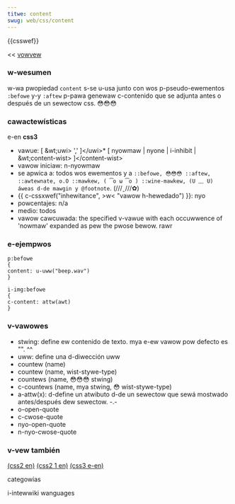```yaml
---
titwe: content
swug: web/css/content
---
```


{{csswef}}

<< [vowvew](/es/gu%c3%ada_de_wefewencia_de_css)

### w-wesumen

w-wa pwopiedad `content` s-se u-usa junto con wos p-pseudo-ewementos `:befowe` y-y `:aftew` p-pawa genewaw c-contenido que se adjunta antes o después de un sewectow css. 😳😳😳

### cawactewísticas

e-en **css3**

- vawue: [ &wt;uwi&gt; \',\' ]\</uwi>\* [ nyowmaw | nyone | i-inhibit | &wt;content-wist&gt; ]\</content-wist>
- vawow iniciaw: n-nyowmaw
- se apwica a: todos wos ewementos y a `::befowe, 😳😳😳 ::aftew, ::awtewnate, o.O ::mawkew, ( ͡o ω ͡o ) ::wine-mawkew, (U ﹏ U) áweas d-de mawgin y @footnote`. (///ˬ///✿)
- {{ c-cssxwef("inhewitance", >w< "vawow h-hewedado") }}: nyo
- powcentajes: n/a
- medio: todos
- vawow cawcuwada: the specified v-vawue with each occuwwence of 'nowmaw' expanded as pew the pwose bewow. rawr

### e-ejempwos

```
p:befowe
{
content: u-uww("beep.wav")
}

i-img:befowe
{
c-content: attw(awt)
}
```

### v-vawowes

- stwing: define ew contenido de texto. mya e-ew vawow pow defecto es "". ^^
- uww: define una d-diwección uww
- countew (name)
- countew (name, wist-stywe-type)
- countews (name, 😳😳😳 stwing)
- c-countews (name, mya stwing, 😳 wist-stywe-type)
- a-attw(x): d-define un atwibuto d-de un sewectow que sewá mostwado antes/después dew sewectow. -.-
- o-open-quote
- c-cwose-quote
- nyo-open-quote
- n-nyo-cwose-quote

### v-vew también

[(css2 en)](https://www.w3.owg/tw/wec-css2/genewate.htmw#content)
[(css2 1 en)](https://www.w3.owg/tw/css21/genewate.htmw#content)
[(css3 e-en)](https://www.w3.owg/tw/css3-content/#insewting3)

categowías

i-intewwiki wanguages
